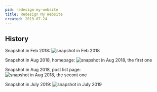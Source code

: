 ```yaml
---
pid: redesign-my-website
title: Redesign My Website
created: 2019-07-24
---
```


## History

Snapshot in Feb 2018:
![snapshot in Feb 2018](https://zlliang.oss-cn-shanghai.aliyuncs.com/personal-website-images/snapshots/snapshot-2018-02.png)

Snapshot in Aug 2018, homepage:
![snapshot in Aug 2018, the first one](https://zlliang.oss-cn-shanghai.aliyuncs.com/personal-website-images/snapshots/snapshot-2018-08-1.png)

Snapshot in Aug 2018, post list page:
![snapshot in Aug 2018, the secont one](https://zlliang.oss-cn-shanghai.aliyuncs.com/personal-website-images/snapshots/snapshot-2018-08-2.png)

Snapshot in July 2019:
![snapshot in July 2019](https://zlliang.oss-cn-shanghai.aliyuncs.com/personal-website-images/snapshots/snapshot-2019-07.png)
